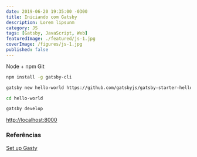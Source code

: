 ```yaml
---
date: 2019-06-20 19:35:00 -0300
title: Iniciando com Gatsby
description: Lorem lipsunm
category: JS
tags: [Gatsby, JavaScript, Web]
featuredImage: ./featured/js-1.jpg
coverImage: /figures/js-1.jpg
published: false
---
```


Node + npm
Git

```bash
npm install -g gatsby-cli
```

```bash
gatsby new hello-world https://github.com/gatsbyjs/gatsby-starter-hello-world
```

```bash
cd hello-world
```

```bash
gatsby develop
```

[http://localhost:8000](http://localhost:8000)

### Referências

[Set up Gasty](https://www.gatsbyjs.org/tutorial/part-zero/)
